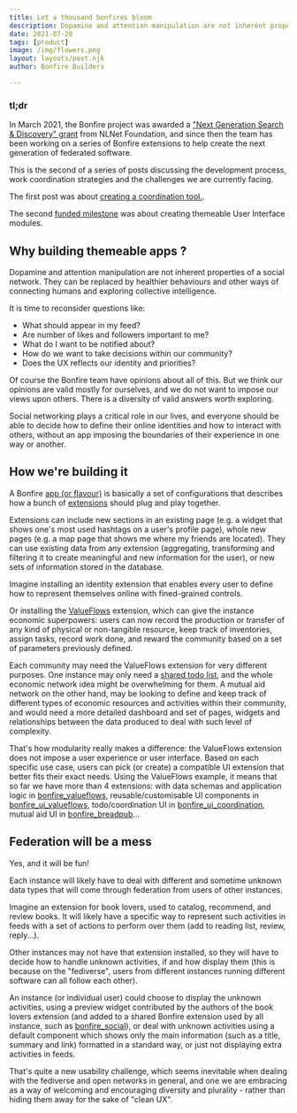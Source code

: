 ```yaml
---
title: Let a thousand bonfires bloom
description: Dopamine and attention manipulation are not inherent properties of a social network. It is time to reconsider some fundamental questions.
date: 2021-07-20
tags: [product]
image: /img/flowers.png
layout: layouts/post.njk
author: Bonfire Builders

---
```


### tl;dr
In March 2021, the Bonfire project was awarded a ["Next Generation Search & Discovery" grant](https://nlnet.nl/discovery/) from NLNet Foundation, and since then the team has been working on a series of Bonfire extensions to help create the next generation of federated software. 

This is the second of a series of posts discussing the development process, work coordination strategies and the challenges we are currently facing.

The first post was about [creating a coordination tool.](/posts/bonfire_coordination/). 

The second [funded milestone](https://github.com/bonfire-networks/bonfire-app/milestone/10) was about creating themeable User Interface modules.


## Why building themeable apps ?

Dopamine and attention manipulation are not inherent properties of a social network. They can be replaced by healthier behaviours and other ways of connecting humans and exploring collective intelligence. 

It is time to reconsider questions like:
- What should appear in my feed?
- Are number of likes and followers important to me?
- What do I want to be notified about?
- How do we want to take decisions within our community?
- Does the UX reflects our identity and priorities?

Of course the Bonfire team have opinions about all of this. But we think our opinions are valid mostly for ourselves, and we do not want to impose our views upon others. There is a diversity of valid answers worth exploring.

Social networking plays a critical role in our lives, and everyone should be able to decide how to define their online identities and how to interact with others, without an app imposing the boundaries of their experience in one way or another. 


## How we're building it

A Bonfire [app (or flavour)](/apps/) is basically a set of configurations that describes how a bunch of [extensions](/extensions) should plug and play together.

Extensions can include new sections in an existing page (e.g. a widget that shows one's most used hashtags on a user's profile page), whole new pages (e.g. a map page that shows me where my friends are located). They can use existing data from any extension (aggregating, transforming and filtering it to create meaningful and new information for the user), or new sets of information stored in the database.

Imagine installing an identity extension that enables every user to define how to represent themselves online with fined-grained controls. 

Or installing the [ValueFlows](/extension/valueflows.html) extension, which can give the instance economic superpowers: users can now record the production or transfer of any kind of physical or non-tangible resource, keep track of inventories, assign tasks, record work done, and reward the community based on a set of parameters previously defined. 

Each community may need the ValueFlows extension for very different purposes. One instance may only need a [shared todo list](/posts/bonfire_coordination/), and the whole economic network idea might be overwhelming for them. A mutual aid network on the other hand, may be looking to define and keep track of different types of economic resources and activities within their community, and would need a more detailed dashboard and set of pages, widgets and relationships between the data produced to deal with such level of complexity. 

That's how modularity really makes a difference: the ValueFlows extension does not impose a user experience or user interface. Based on each specific use case, users can pick (or create) a compatible UI extension that better fits their exact needs. Using the ValueFlows example, it means that so far we have more than 4 extensions: with data schemas and application logic in [bonfire_valueflows](/extension/valueflows.html), reusable/customisable UI components in [bonfire_ui_valueflows](/extension/ui_valueflows.html), todo/coordination UI in [bonfire_ui_coordination](/extension/ui_coordination.html), mutual aid UI in [bonfire_breadpub](/extension/breadpub.html)...

## Federation will be a mess

Yes, and it will be fun!

Each instance will likely have to deal with different and sometime unknown data types that will come through federation from users of other instances.

Imagine an extension for book lovers, used to catalog, recommend, and review books. It will likely have a specific way to represent such activities in feeds with a set of actions to perform over them (add to reading list, review, reply...).

Other instances may not have that extension installed, so they will have to decide how to handle unknown activities, if and how display them (this is because on the "fediverse", users from different instances running different software can all follow each other).

An instance (or individual user) could choose to display the unknown activities, using a preview widget contributed by the authors of the book lovers extension (and added to a shared Bonfire extension used by all instance, such as [bonfire_social](/extension/social.html)), or deal with unknown activities using a default component which shows only the main information (such as a title, summary and link) formatted in a standard way, or just not displaying extra activities in feeds.

That's quite a new usability challenge, which seems inevitable when dealing with the fediverse and open networks in general, and one we are embracing as a way of welcoming and encouraging diversity and plurality - rather than hiding them away for the sake of "clean UX".
